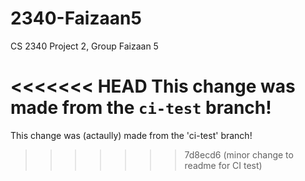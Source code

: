 # 2340-Faizaan5
CS 2340 Project 2, Group Faizaan 5

<<<<<<< HEAD
This change was made from the `ci-test` branch!
=======
This change was (actaully) made from the 'ci-test' branch!
>>>>>>> 7d8ecd6 (minor change to readme for CI test)
